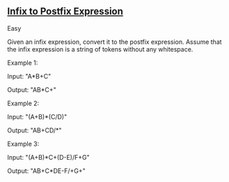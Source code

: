 ## [Infix to Postfix Expression](#)

Easy

Given an infix expression, convert it to the postfix expression. Assume that the infix expression is a string of tokens without any whitespace.

Example 1:

Input: "A*B+C"

Output: "AB*C+"

Example 2:

Input: "(A+B)*(C/D)"

Output: "AB+CD/*"

Example 3:

Input: "(A+B)*C+(D-E)/F+G"

Output: "AB+C*DE-F/+G+"
